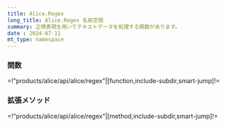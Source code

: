 ```yaml
---
title: Alice.Regex
long_title: Alice.Regex 名前空間
summary: 正規表現を用いてテキストデータを処理する関数があります。
date : 2024-07-11
mt_type: namespace
---
```


### 関数

=!"products/alice/api/alice/regex"|[function,include-subdir,smart-jump]!=

### 拡張メソッド

=!"products/alice/api/alice/regex"|[method,include-subdir,smart-jump]!=
